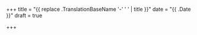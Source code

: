 +++
title = "{{ replace .TranslationBaseName '-' ' ' | title }}"
date = "{{ .Date }}"
draft = true

+++
